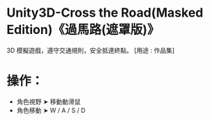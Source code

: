 # Unity3D-Cross the Road(Masked Edition)《過馬路(遮罩版)》
3D 模擬遊戲，遵守交通規則，安全抵達終點。
[用途 : 作品集]
# 操作：
- 角色視野 ➤ 移動動滑鼠
- 角色移動 ➤ W / A / S / D
